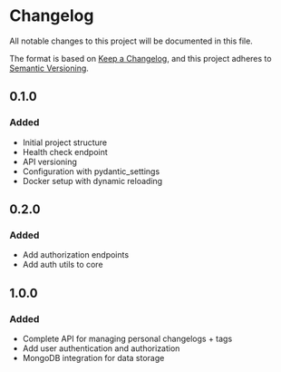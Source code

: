 # Changelog

All notable changes to this project will be documented in this file.

The format is based on [Keep a Changelog](https://keepachangelog.com/en/1.0.0/),
and this project adheres to [Semantic Versioning](https://semver.org/spec/v2.0.0.html).

## 0.1.0

### Added
- Initial project structure
- Health check endpoint
- API versioning
- Configuration with pydantic_settings
- Docker setup with dynamic reloading

## 0.2.0

### Added

- Add authorization endpoints
- Add auth utils to core

## 1.0.0

### Added
- Complete API for managing personal changelogs + tags
- Add user authentication and authorization
- MongoDB integration for data storage